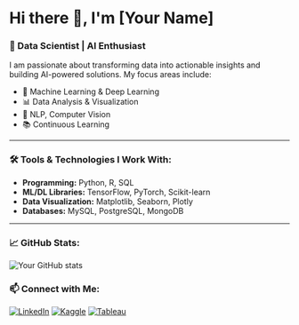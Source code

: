 # Hi there 👋, I'm [Your Name]

### 🚀 Data Scientist | AI Enthusiast  

I am passionate about transforming data into actionable insights and building AI-powered solutions. My focus areas include:  
- 🧠 Machine Learning & Deep Learning  
- 📊 Data Analysis & Visualization  
- 📝 NLP, Computer Vision  
- 📚 Continuous Learning  

---

### 🛠️ Tools & Technologies I Work With:
- **Programming:** Python, R, SQL  
- **ML/DL Libraries:** TensorFlow, PyTorch, Scikit-learn  
- **Data Visualization:** Matplotlib, Seaborn, Plotly  
- **Databases:** MySQL, PostgreSQL, MongoDB  

---

### 📈 GitHub Stats:
![Your GitHub stats](https://github-readme-stats.vercel.app/api?username=yourusername&show_icons=true&theme=radical)

### 📫 Connect with Me:
[![LinkedIn](https://img.shields.io/badge/-LinkedIn-blue?style=flat-square&logo=linkedin&logoColor=white&link=https://linkedin.com/in/yourprofile)]([https://linkedin.com/in/yourprofile](https://www.linkedin.com/in/jatin-sharma03/))  
[![Kaggle](https://img.shields.io/badge/-Kaggle-blue?style=flat-square&logo=kaggle&logoColor=white&link=https://kaggle.com/yourprofile)](https://kaggle.com/yourprofile)
[![Tableau](https://images.app.goo.gl/k72ZXKAx7BxY6nbe8)](https://kaggle.com/yourprofile)  
